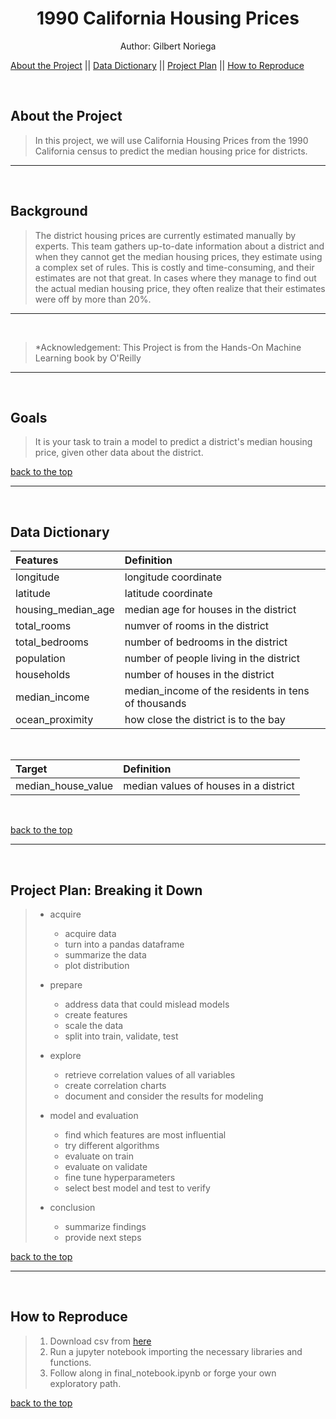 <a id='section_6'></a>




<h1 align = "center">1990 California Housing Prices</h1>
<p align = "center">Author: Gilbert Noriega</p>

[About the Project](#section_1) || [Data Dictionary](#section_2) ||  [Project Plan](#section_4) || [How to Reproduce](#section_5)


<br>

<a id='section_1'></a>
## About the Project
> In this project, we will use California Housing Prices from the 1990 California census to predict the median housing price for districts. 
___

<br>

## Background
> The district housing prices are currently estimated manually by experts. This team gathers up-to-date information about a district and when they cannot get the median housing prices, they estimate using a complex set of rules. This is costly and time-consuming, and their estimates are not that great. In cases where they manage to find out the actual median housing price, they often realize that their estimates were off by more than 20%. 

___

<br>

>*Acknowledgement: This Project is from the Hands-On Machine Learning book by O'Reilly

___

<br>

## Goals
>It is your task to train a model to predict a district's median housing price, given other data about the district.
  
[back to the top](#section_6)

___

<br>

<a id='section_2'></a>
## Data Dictionary

| Features | Definition |
| :------- | :-------|
| longitude | longitude coordinate |
| latitude | latitude coordinate |
| housing_median_age | median age for houses in the district |
| total_rooms | numver of rooms in the district |
| total_bedrooms | number of bedrooms in the district |
| population | number of people living in the district |
| households | number of houses in the district |
| median_income | median_income of the residents in tens of thousands |
| ocean_proximity | how close the district is to the bay |



<br>

|  Target  | Definition |
|:-------- |:---------- |
|  median_house_value  | median values of houses in a district |

<br>



[back to the top](#section_6)
___

<br>

<a id='section_4'></a>
## Project Plan: Breaking it Down

>- acquire
>    - acquire data
>    - turn into a pandas dataframe
>    - summarize the data
>    - plot distribution
>
>- prepare
>    - address data that could mislead models
>    - create features
>    - scale the data
>    - split into train, validate, test
>
>- explore
>    - retrieve correlation values of all variables
>    - create correlation charts
>    - document and consider the results for modeling
>
>- model and evaluation
>    - find which features are most influential 
>    - try different algorithms
>    - evaluate on train
>    - evaluate on validate
>    - fine tune hyperparameters
>    - select best model and test to verify
>
>- conclusion
>    - summarize findings
>    - provide next steps


[back to the top](#section_6)

___

<br>

<a id='section_5'></a>
## How to Reproduce

>1. Download csv from [here](https://github.com/gilbert-noriega-ii/california-housing-prices/raw/main/datasets/housing/housing.csv)
>2. Run a jupyter notebook importing the necessary libraries and functions.
>3. Follow along in final_notebook.ipynb or forge your own exploratory path. 

[back to the top](#section_6)
